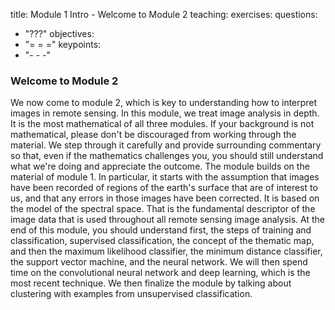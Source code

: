 title: Module 1 Intro - Welcome to Module 2
teaching: 
exercises: 
questions:

- "???"
  objectives:
- "= = ="
  keypoints:
- "- - -"

### Welcome to Module 2

We now come to module 2, which is key to understanding how to interpret images in remote sensing. In this module, we treat image analysis in depth. It is the most mathematical of all three modules. If your background is not mathematical, please don't be discouraged from working through the material. We step through it carefully and provide surrounding commentary so that, even if the mathematics challenges you, you should still understand what we're doing and appreciate the outcome. The module builds on the material of module 1. In particular, it starts with the assumption that images have been recorded of regions of the earth's surface that are of interest to us, and that any errors in those images have been corrected. It is based on the model of the spectral space. That is the fundamental descriptor of the image data that is used throughout all remote sensing image analysis. At the end of this module, you should understand first, the steps of training and classification, supervised classification, the concept of the thematic map, and then the maximum likelihood classifier, the minimum distance classifier, the support vector machine, and the neural network. We will then spend time on the convolutional neural network and deep learning, which is the most recent technique. We then finalize the module by talking about clustering with examples from unsupervised classification. 